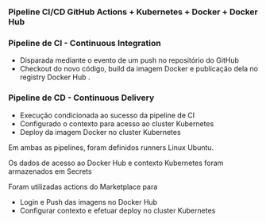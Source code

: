### Pipeline CI/CD GitHub Actions + Kubernetes + Docker + Docker Hub


### Pipeline de CI - Continuous Integration
- Disparada mediante o evento de um push no repositório do GitHub
- Checkout do novo código, build da imagem Docker e publicação dela no registry Docker Hub .

### Pipeline de CD - Continuous Delivery
- Execução condicionada ao sucesso da pipeline de CI
- Configurado o contexto para acesso ao cluster Kubernetes
- Deploy da imagem Docker no cluster Kubernetes


Em ambas as pipelines, foram definidos runners Linux Ubuntu.

Os dados de acesso ao Docker Hub e contexto Kubernetes foram armazenados em Secrets

Foram utilizadas actions do Marketplace para
- Login e Push das imagens no Docker Hub 
- Configurar contexto e efetuar deploy no cluster Kubernetes
